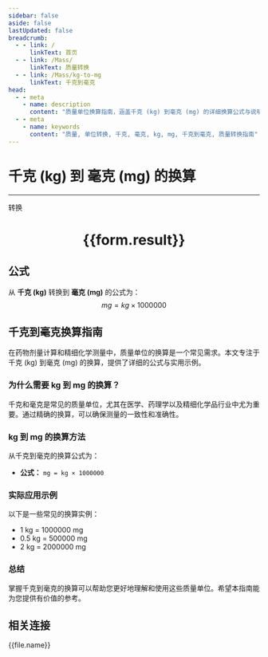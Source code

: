 ```yaml
---
sidebar: false
aside: false
lastUpdated: false
breadcrumb:
  - - link: /
      linkText: 首页
  - - link: /Mass/
      linkText: 质量转换
  - - link: /Mass/kg-to-mg
      linkText: 千克到毫克
head:
  - - meta
    - name: description
      content: "质量单位换算指南，涵盖千克 (kg) 到毫克 (mg) 的详细换算公式与说明。"
  - - meta
    - name: keywords
      content: "质量, 单位转换, 千克, 毫克, kg, mg, 千克到毫克, 质量转换指南"
---
```

# 千克 (kg) 到 毫克 (mg) 的换算
---
<script setup>
import { onMounted, reactive, inject, ref } from 'vue'
import { NButton, NForm, NFormItem, NInput, NInputNumber, NSelect, NCard, useMessage,NGrid ,NGi } from 'naive-ui'
import { defineClientComponent } from 'vitepress'
import { Mass } from '../../files';

const convert = inject('convert')

const form = reactive({
  number: null,
  result: '',
})

const convertHandler = () => {
  if (form.number !== null && !isNaN(form.number)) {
    const convertedValue = parseFloat(form.number) * 1000000
    form.result = `${form.number}kg = ${convertedValue.toFixed(0)}mg`
  } else {
    form.result = '请输入有效的数值。'
  }
}
</script>

<n-form size="large" :model="form">
  <n-form-item label="千克 (kg)">
    <n-input-number v-model:value="form.number" placeholder="输入千克" style="width: 100%" />
  </n-form-item>
  <n-form-item>
    <n-button type="primary" @click="convertHandler" block>转换</n-button>
  </n-form-item>
</n-form>

<n-card  embedded :bordered="false" hoverable>
  <div  style="text-align:center">
    <h1>{{form.result}}</h1>
  </div>
</n-card>

## 公式

从 **千克 (kg)** 转换到 **毫克 (mg)** 的公式为：
$$ mg = kg \times 1000000 $$

## 千克到毫克换算指南

在药物剂量计算和精细化学测量中，质量单位的换算是一个常见需求。本文专注于千克 (kg) 到毫克 (mg) 的换算，提供了详细的公式与实用示例。

### 为什么需要 kg 到 mg 的换算？

千克和毫克是常见的质量单位，尤其在医学、药理学以及精细化学品行业中尤为重要。通过精确的换算，可以确保测量的一致性和准确性。

### kg 到 mg 的换算方法

从千克到毫克的换算公式为：

- **公式：** `mg = kg × 1000000`

### 实际应用示例

以下是一些常见的换算实例：

- 1 kg = 1000000 mg
- 0.5 kg = 500000 mg
- 2 kg = 2000000 mg

### 总结

掌握千克到毫克的换算可以帮助您更好地理解和使用这些质量单位。希望本指南能为您提供有价值的参考。

## 相关连接
<n-grid x-gap="12" :cols="4">
  <n-gi v-for="(file, index) in Mass" :key="index">
    <n-button
      text
      tag="a"
      :href="file.path"
      type="primary"
    >
      {{file.name}}
    </n-button>
  </n-gi>
</n-grid>